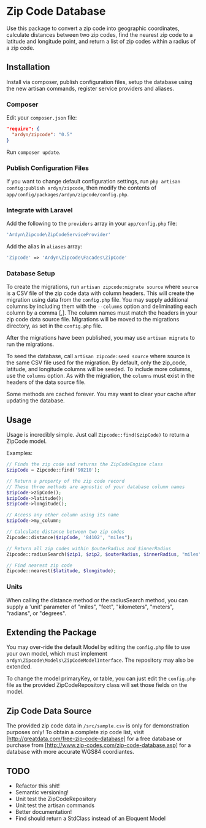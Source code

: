# Zip Code Database

Use this package to convert a zip code into geographic coordinates, calculate distances between two zip codes,
find the nearest zip code to a latitude and longitude point, and return a list of zip codes within a radius of a zip code.

## Installation

Install via composer, publish configuration files, setup the database using the new artisan commands, register service providers and aliases.

### Composer

Edit your `composer.json` file:

```json
"require": {
  "ardyn/zipcode": "0.5"
}
```
Run `composer update`.

### Publish Configuration Files

If you want to change default configuration settings, run `php artisan config:publish ardyn/zipcode`,
then modify the contents of `app/config/packages/ardyn/zipcode/config.php`.

### Integrate with Laravel

Add the following to the `providers` array in your `app/config.php` file:

```php
'Ardyn\Zipcode\ZipCodeServiceProvider'
```

Add the alias in `aliases` array:

```php
'Zipcode' => 'Ardyn\Zipcode\Facades\ZipCode'
```

### Database Setup

To create the migrations, run `artisan zipcode:migrate source` where `source` is a CSV file of the zip code data with column headers.
This will create the migration using data from the `config.php` file.
You may supply additional columns by including them with the `--columns` option and deliminating each column by a comma [,].
The column names must match the headers in your zip code data source file.
Migrations will be moved to the migrations directory, as set in the `config.php` file.

After the migrations have been published, you may use `artisan migrate` to run the migrations.

To seed the database, call `artisan zipcode:seed source` where source is the same CSV file used for the migration.
By default, only the zip_code, latitude, and longitude columns will be seeded. To include more columns, use the `columns` option.
As with the migration, the `columns` must exist in the headers of the data source file.

Some methods are cached forever. You may want to clear your cache after updating the database.

## Usage

Usage is incredibly simple. Just call `Zipcode::find($zipCode)` to return a ZipCode model.

Examples:

```php
// Finds the zip code and returns the ZipCodeEngine class
$zipCode = Zipcode::find('90210');

// Return a property of the zip code record
// These three methods are agnostic of your database column names
$zipCode->zipCode();
$zipCode->latitude();
$zipCode->longitude();

// Access any other column using its name
$zipCode->my_column;

// Calculate distance between two zip codes
Zipcode::distance($zipCode, '84102', "miles");

// Return all zip codes within $outerRadius and $innerRadius
Zipcode::radiusSearch($zip1, $zip2, $outerRadius, $innerRadius, "miles");

// Find nearest zip code
Zipcode::nearest($latitude, $longitude);
```

### Units

When calling the distance method or the radiusSearch method, you can supply a 'unit' parameter of "miles", "feet", "kilometers", "meters", "radians", or "degrees".

## Extending the Package

You may over-ride the default Model by editing the `config.php` file to use your own model, which must implement `ardyn\Zipcode\Models\ZipCodeModelInterface`.
The repository may also be extended.

To change the model primaryKey, or table, you can just edit the `config.php` file as the provided ZipCodeRepository class will set those fields on the model.

## Zip Code Data Source

The provided zip code data in `/src/sample.csv` is only for demonstration purposes only! To obtain a complete zip code list, visit [http://greatdata.com/free-zip-code-database]
for a free database or purchase from [http://www.zip-codes.com/zip-code-database.asp] for a database with more accurate WGS84 coordiantes.

## TODO
* Refactor this shit!
* Semantic versioning!
* Unit test the ZipCodeRepository
* Unit test the artisan commands
* Better documentation!
* Find should return a StdClass instead of an Eloquent Model
